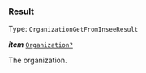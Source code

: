 

### Result

Type: `OrganizationGetFromInseeResult`



  
<article>

***item*** [`Organization?`](#organization) 

The organization.

</article>

